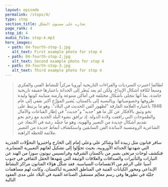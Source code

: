 ```yaml
---
layout: episode
permalink: /stops/4/
type: stop
section_title: تجارب على مستوى الشكل
page_rank: 4
stop_id: 4
audio_file: stop-4.mp3
hero_images:
 - path: 04-fourth-stop-1.jpg
   alt_text: First example photo for stop 4
 - path: 04-fourth-stop-2.jpg
   alt_text: Second example photo for stop 4
 - path: 04-fourth-stop-3.jpg
   alt_text: Third example photo for stop 4
---
```


> لطالما اعتبرت السرديات والقراءات التاريخية أوروبا مركزاً للنشاط الفني والفكري ومنبعاً لكافة أشكال الإبداع. ولكن لم يعد يُنظر إلى الحداثة باعتبارها حقيقة تاريخية جامدة، بما أنها تتجلى بأشكال مختلفة في أماكن متنوعة وأزمنة متباينة كونها وليدة ظروفها وخصوصياتها. وبالنسبة إلى باكستان، يُشير المؤرِّخ أكبر نقفي إلى عام 1948 باعتباره العلامة الفارقة "لظهور الفن الحديث في البلاد"، وهو ما يرتبط على نحو وثيق بالأفكار عن كل ما هو "جديد" و"حديث" في إطار القناعات والآمال والطموحات التي رافقت ولادة الدولة. إذ ترافق نشوء البلد الجديد مع زخم نحو تقديم أشكال جديدة من التعبير والهوية، وهو ما جسَّد رغبة في الابتعاد عن الشاعرية الرومنسية لأساتذة الفن السابقين واستكشاف أنماط جديدة من التعبير ملائمة للحظة الراهنة.

سافر فنانون مثل زبيدة آغا وشاكر علي وعلي إمام إلى الخارج واختبروا التحوُّلات الجذرية التي شهدتها الحداثة الأوروبية، بحيث تحوُّلوا إلى تشكيل لغاتهم التعبيرية المتمايزة. فتكشف لوحات مرتجى بصير من باكستان الشرقية وفرانسيس نيوتون سوزا من الهند عن التيارات والتأثيرات والصداقات والعلاقات الوثيقة التي شهدها الحقل الثقافي في جنوب آسيا على الرغم من الانقسامات السياسية. فقد شكَّل هؤلاء الفنانون مراكز النشاط الإبداعي ومحور الكيانات الفنية في المناطق الحضرية لباكستان، وكانت لهم مساهمات جليّة في تطورها وفي رسم معالِم مستقبل الصناعة الفنية في البلاد على مدى العقود التالية


